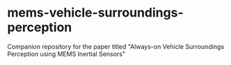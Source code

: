 # mems-vehicle-surroundings-perception
Companion repository for the paper titled "Always-on Vehicle Surroundings Perception using MEMS Inertial Sensors"
